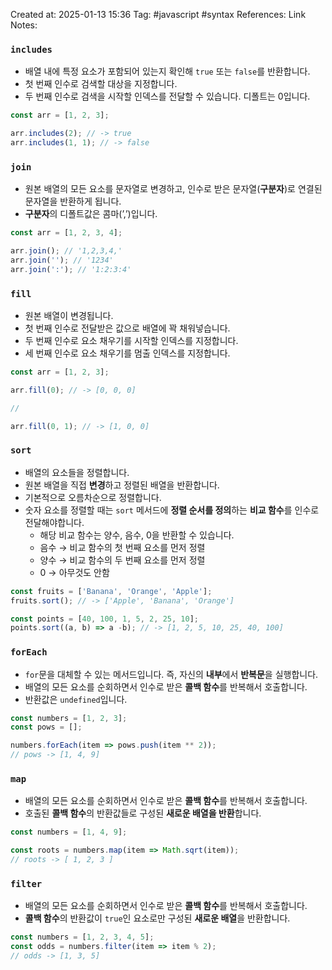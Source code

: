 Created at:  2025-01-13 15:36
Tag: #javascript #syntax
References:
Link Notes:

### `includes`
- 배열 내에 특정 요소가 포함되어 있는지 확인해 `true` 또는 `false`를 반환합니다.
- 첫 번째 인수로 검색할 대상을 지정합니다.
- 두 번째 인수로 검색을 시작할 인덱스를 전달할 수 있습니다. 디폴트는 0입니다.

```jsx
const arr = [1, 2, 3]; 

arr.includes(2); // -> true
arr.includes(1, 1); // -> false
```
### `join`
- 원본 배열의 모든 요소를 문자열로 변경하고, 인수로 받은 문자열(**구분자**)로 연결된 문자열을 반환하게 됩니다.
- **구분자**의 디폴트값은 콤마(’,’)입니다.

```jsx
const arr = [1, 2, 3, 4];

arr.join(); // '1,2,3,4,'
arr.join(''); // '1234'
arr.join(':'); // '1:2:3:4'
```
### `fill`
- 원본 배열이 변경됩니다.
- 첫 번째 인수로 전달받은 값으로 배열에 꽉 채워넣습니다.
- 두 번째 인수로 요소 채우기를 시작할 인덱스를 지정합니다.
- 세 번째 인수로 요소 채우기를 멈출 인덱스를 지정합니다.

```jsx
const arr = [1, 2, 3];

arr.fill(0); // -> [0, 0, 0]

//

arr.fill(0, 1); // -> [1, 0, 0]
```
### `sort`
- 배열의 요소들을 정렬합니다.
- 원본 배열을 직접 **변경**하고 정렬된 배열을 반환합니다.
- 기본적으로 오름차순으로 정렬합니다.
- 숫자 요소를 정렬할 때는 `sort` 메서드에 **정렬 순서를 정의**하는 **비교 함수**를 인수로 전달해야합니다.
	- 해당 비교 함수는 양수, 음수, 0을 반환할 수 있습니다.
	- 음수 → 비교 함수의 첫 번째 요소를 먼저 정렬
	- 양수 → 비교 함수의 두 번째 요소를 먼저 정렬
	- 0 → 아무것도 안함

```jsx
const fruits = ['Banana', 'Orange', 'Apple'];
fruits.sort(); // -> ['Apple', 'Banana', 'Orange']

const points = [40, 100, 1, 5, 2, 25, 10]; 
points.sort((a, b) => a -b); // -> [1, 2, 5, 10, 25, 40, 100]
```
### `forEach`
- `for`문을 대체할 수 있는 메서드입니다. 즉, 자신의 **내부**에서 **반복문**을 실행합니다.
- 배열의 모든 요소를 순회하면서 인수로 받은 **콜백 함수**를 반복해서 호출합니다.
- 반환값은 `undefined`입니다.

```jsx
const numbers = [1, 2, 3];
const pows = [];

numbers.forEach(item => pows.push(item ** 2)); 
// pows -> [1, 4, 9] 
```
### `map`
- 배열의 모든 요소를 순회하면서 인수로 받은 **콜백 함수**를 반복해서 호출합니다.
- 호출된 **콜백 함수**의 반환값들로 구성된 **새로운 배열을 반환**합니다.

```jsx
const numbers = [1, 4, 9];

const roots = numbers.map(item => Math.sqrt(item)); 
// roots -> [ 1, 2, 3 ]
```
### `filter`
- 배열의 모든 요소를 순회하면서 인수로 받은 **콜백 함수**를 반복해서 호출합니다.
- **콜백 함수**의 반환값이 `true`인 요소로만 구성된 **새로운 배열**을 반환합니다.

```jsx
const numbers = [1, 2, 3, 4, 5];
const odds = numbers.filter(item => item % 2);
// odds -> [1, 3, 5] 
```

